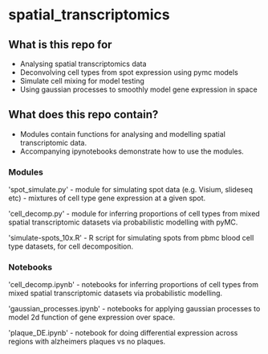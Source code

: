 # spatial_transcriptomics

## What is this repo for
- Analysing spatial transcriptomics data
- Deconvolving cell types from spot expression using pymc models
- Simulate cell mixing for model testing
- Using gaussian processes to smoothly model gene expression in space

## What does this repo contain?
- Modules contain functions for analysing and modelling spatial transcriptomic data.
- Accompanying ipynotebooks demonstrate how to use the modules.

### Modules
'spot_simulate.py' - module for simulating spot data (e.g. Visium, slideseq etc) - mixtures of cell type gene expression at a given spot. 

'cell_decomp.py' - module for inferring proportions of cell types from mixed spatial transcriptomic datasets via probabilistic modelling with pyMC.

'simulate-spots_10x.R' - R script for simulating spots from pbmc blood cell type datasets, for cell decomposition.

### Notebooks
'cell_decomp.ipynb' - notebooks for inferring proportions of cell types from mixed spatial transcriptomic datasets via probabilistic modelling.

'gaussian_processes.ipynb' - notebooks for applying gaussian processes to model 2d function of gene expression over space.

'plaque_DE.ipynb' - notebook for doing differential expression across regions with alzheimers plaques vs no plaques. 



